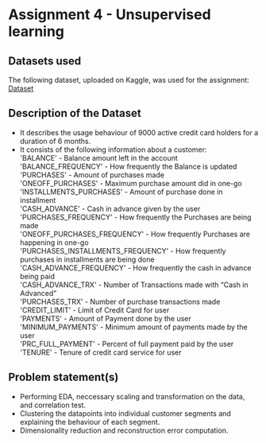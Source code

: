 # Assignment 4 - Unsupervised learning
## Datasets used
The following dataset, uploaded on Kaggle, was used for the assignment: [Dataset](https://www.kaggle.com/datasets/alirezachahardoli/customer-data-clustring)
## Description of the Dataset
- It describes the usage behaviour of 9000 active credit card holders for a duration of 6 months.
- It consists of the following information about a customer:  
    'BALANCE' - Balance amount left in the account  
    'BALANCE_FREQUENCY' - How frequently the Balance is updated  
    'PURCHASES' - Amount of purchases made  
    'ONEOFF_PURCHASES' - Maximum purchase amount did in one-go  
    'INSTALLMENTS_PURCHASES' - Amount of purchase done in installment  
    'CASH_ADVANCE' - Cash in advance given by the user  
    'PURCHASES_FREQUENCY' - How frequently the Purchases are being made  
    'ONEOFF_PURCHASES_FREQUENCY' - How frequently Purchases are happening in one-go  
    'PURCHASES_INSTALLMENTS_FREQUENCY' - How frequently purchases in installments are being done  
    'CASH_ADVANCE_FREQUENCY' - How frequently the cash in advance being paid  
    'CASH_ADVANCE_TRX' - Number of Transactions made with “Cash in Advanced”  
    'PURCHASES_TRX' - Number of purchase transactions made  
    'CREDIT_LIMIT' - Limit of Credit Card for user  
    'PAYMENTS' - Amount of Payment done by the user  
    'MINIMUM_PAYMENTS' - Minimum amount of payments made by the user  
    'PRC_FULL_PAYMENT' - Percent of full payment paid by the user  
    'TENURE' - Tenure of credit card service for user  
## Problem statement(s)
- Performing EDA, neccessary scaling and transformation on the data, and correlation test.
- Clustering the datapoints into individual customer segments and explaining the behaviour of each segment. 
- Dimensionality reduction and reconstruction error computation.
